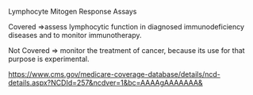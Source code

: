 Lymphocyte Mitogen Response Assays

Covered
=>assess lymphocytic function in diagnosed immunodeficiency diseases and to monitor immunotherapy.

Not Covered
=> monitor the treatment of cancer, because its use for that purpose is experimental.


https://www.cms.gov/medicare-coverage-database/details/ncd-details.aspx?NCDId=257&ncdver=1&bc=AAAAgAAAAAAA&
